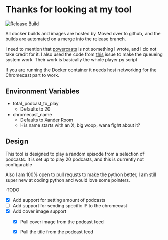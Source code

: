 # Thanks for looking at my tool

![Release Build](https://github.com/findarato/Xander-Casts/actions/workflows/deploay-image/badge.svg)

All docker builds and images are hosted by Moved over to github, and the builds are automated on a merge into the release branch.

I need to mention that [powercasts](https://github.com/taext/powercasts) is not something I wrote, and I do not take credit for it. I also used the code from [this](https://github.com/balloob/pychromecast/issues/330#issue-541432178) issue to make the queueing system work.  Their work is basically the whole player.py script

If you are running the Docker container it needs host networking for the Chromecast part to work.

## Environment Variables

- total_podcast_to_play
  - Defaults to 20
- chromecast_name
  - Defaults to Xander Room
  - His name starts with an X, big woop, wana fight about it?

## Design
This tool is designed to play a random episode from a selection of podcasts.  It is set up to play 20 podcasts, and this is currently not configurable

Also I am 100% open to pull requsts to make the python better, I am still super new at coding python and would love some pointers.

:TODO

- [x] Add support for setting amount of podcasts
- [ ] Add support for sending specific IP to the chromecast
- [x] Add cover image support
  - [x] Pull cover image from the podcast feed
  - [x] Pull the title from the podcast feed

